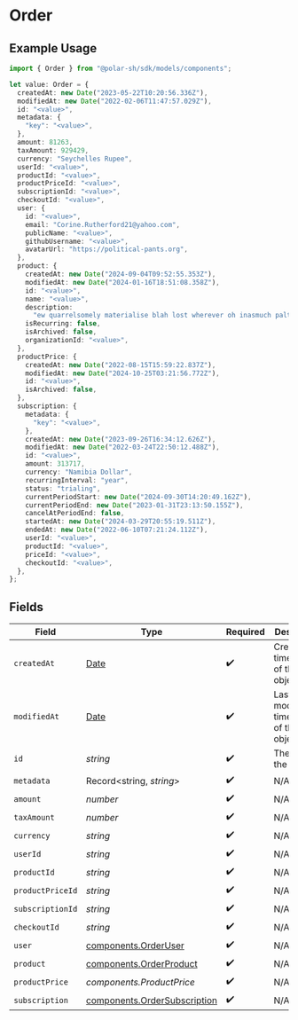 # Order

## Example Usage

```typescript
import { Order } from "@polar-sh/sdk/models/components";

let value: Order = {
  createdAt: new Date("2023-05-22T10:20:56.336Z"),
  modifiedAt: new Date("2022-02-06T11:47:57.029Z"),
  id: "<value>",
  metadata: {
    "key": "<value>",
  },
  amount: 81263,
  taxAmount: 929429,
  currency: "Seychelles Rupee",
  userId: "<value>",
  productId: "<value>",
  productPriceId: "<value>",
  subscriptionId: "<value>",
  checkoutId: "<value>",
  user: {
    id: "<value>",
    email: "Corine.Rutherford21@yahoo.com",
    publicName: "<value>",
    githubUsername: "<value>",
    avatarUrl: "https://political-pants.org",
  },
  product: {
    createdAt: new Date("2024-09-04T09:52:55.353Z"),
    modifiedAt: new Date("2024-01-16T18:51:08.358Z"),
    id: "<value>",
    name: "<value>",
    description:
      "ew quarrelsomely materialise blah lost wherever oh inasmuch paltry scholarship",
    isRecurring: false,
    isArchived: false,
    organizationId: "<value>",
  },
  productPrice: {
    createdAt: new Date("2022-08-15T15:59:22.837Z"),
    modifiedAt: new Date("2024-10-25T03:21:56.772Z"),
    id: "<value>",
    isArchived: false,
  },
  subscription: {
    metadata: {
      "key": "<value>",
    },
    createdAt: new Date("2023-09-26T16:34:12.626Z"),
    modifiedAt: new Date("2022-03-24T22:50:12.488Z"),
    id: "<value>",
    amount: 313717,
    currency: "Namibia Dollar",
    recurringInterval: "year",
    status: "trialing",
    currentPeriodStart: new Date("2024-09-30T14:20:49.162Z"),
    currentPeriodEnd: new Date("2023-01-31T23:13:50.155Z"),
    cancelAtPeriodEnd: false,
    startedAt: new Date("2024-03-29T20:55:19.511Z"),
    endedAt: new Date("2022-06-10T07:21:24.112Z"),
    userId: "<value>",
    productId: "<value>",
    priceId: "<value>",
    checkoutId: "<value>",
  },
};
```

## Fields

| Field                                                                                         | Type                                                                                          | Required                                                                                      | Description                                                                                   |
| --------------------------------------------------------------------------------------------- | --------------------------------------------------------------------------------------------- | --------------------------------------------------------------------------------------------- | --------------------------------------------------------------------------------------------- |
| `createdAt`                                                                                   | [Date](https://developer.mozilla.org/en-US/docs/Web/JavaScript/Reference/Global_Objects/Date) | :heavy_check_mark:                                                                            | Creation timestamp of the object.                                                             |
| `modifiedAt`                                                                                  | [Date](https://developer.mozilla.org/en-US/docs/Web/JavaScript/Reference/Global_Objects/Date) | :heavy_check_mark:                                                                            | Last modification timestamp of the object.                                                    |
| `id`                                                                                          | *string*                                                                                      | :heavy_check_mark:                                                                            | The ID of the object.                                                                         |
| `metadata`                                                                                    | Record<string, *string*>                                                                      | :heavy_check_mark:                                                                            | N/A                                                                                           |
| `amount`                                                                                      | *number*                                                                                      | :heavy_check_mark:                                                                            | N/A                                                                                           |
| `taxAmount`                                                                                   | *number*                                                                                      | :heavy_check_mark:                                                                            | N/A                                                                                           |
| `currency`                                                                                    | *string*                                                                                      | :heavy_check_mark:                                                                            | N/A                                                                                           |
| `userId`                                                                                      | *string*                                                                                      | :heavy_check_mark:                                                                            | N/A                                                                                           |
| `productId`                                                                                   | *string*                                                                                      | :heavy_check_mark:                                                                            | N/A                                                                                           |
| `productPriceId`                                                                              | *string*                                                                                      | :heavy_check_mark:                                                                            | N/A                                                                                           |
| `subscriptionId`                                                                              | *string*                                                                                      | :heavy_check_mark:                                                                            | N/A                                                                                           |
| `checkoutId`                                                                                  | *string*                                                                                      | :heavy_check_mark:                                                                            | N/A                                                                                           |
| `user`                                                                                        | [components.OrderUser](../../models/components/orderuser.md)                                  | :heavy_check_mark:                                                                            | N/A                                                                                           |
| `product`                                                                                     | [components.OrderProduct](../../models/components/orderproduct.md)                            | :heavy_check_mark:                                                                            | N/A                                                                                           |
| `productPrice`                                                                                | *components.ProductPrice*                                                                     | :heavy_check_mark:                                                                            | N/A                                                                                           |
| `subscription`                                                                                | [components.OrderSubscription](../../models/components/ordersubscription.md)                  | :heavy_check_mark:                                                                            | N/A                                                                                           |
